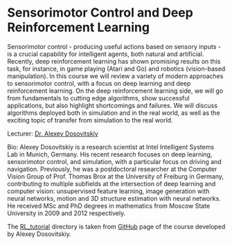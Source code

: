 # Sensorimotor Control and Deep Reinforcement Learning

Sensorimotor control - producing useful actions based on sensory inputs - is a crucial capability for intelligent agents, both natural and artificial. Recently, deep reinforcement learning has shown promising results on this task, for instance, in game playing (Atari and Go) and robotics (vision-based manipulation). In this course we will review a variety of modern approaches to sensorimotor control, with a focus on deep learning and deep reinforcement learning. On the deep reinforcement learning side, we will go from fundamentals to cutting edge algorithms, show successful applications, but also highlight shortcomings and failures. We will discuss algorithms deployed both in simulation and in the real world, as well as the exciting topic of transfer from simulation to the real world.

Lecturer: [Dr. Alexey Dosovitskiy](https://scholar.google.com/citations?hl=en&user=FXNJRDoAAAAJ)

Bio: Alexey Dosovitskiy is a research scientist at Intel Intelligent Systems Lab in Munich, Germany. His recent research focuses on deep learning, sensorimotor control, and simulation, with a particular focus on driving and navigation. Previously, he was a postdoctoral researcher at the Computer Vision Group of Prof. Thomas Brox at the University of Freiburg in Germany, contributing to multiple subfields at the intersection of deep learning and computer vision: unsupervised feature learning, image generation with neural networks, motion and 3D structure estimation with neural networks. He received MSc and PhD degrees in mathematics from Moscow State University in 2009 and 2012 respectively.

The [RL_tutorial](https://github.com/kabartay/MLSS-UZH-IFI-2018/tree/master/3b-Sensorimotor-Control-and-Deep-Reinforcement-Learning/RL_tutorial) directory is taken from [GitHub](https://github.com/dosovits/RL_tutorial) page of the course developed by Alexey Dosovitskiy. 
